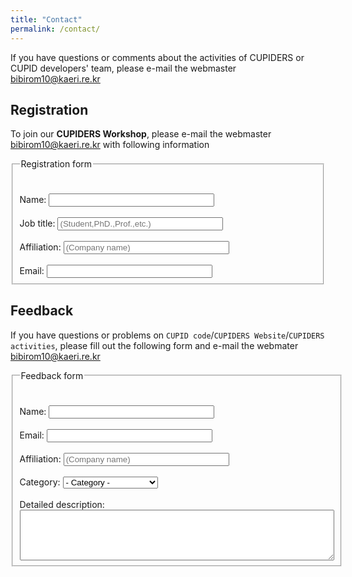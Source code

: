 ```yaml
---
title: "Contact"
permalink: /contact/
---
```


If you have questions or comments about the activities of CUPIDERS or CUPID developers' team, please e-mail the webmaster [bibirom10@kaeri.re.kr](mailto:bibirom10@kaeri.re.kr)

## Registration

To join our **CUPIDERS Workshop**, please e-mail the webmaster [bibirom10@kaeri.re.kr](mailto:bibirom10@kaeri.re.kr) with following information


<form>
  <fieldset>
    <legend> Registration form</legend><br><br>
    <label> Name: <input type="text" size="30"></label><br><br>
	<label> Job title: <input type="text" size="30" placeholder="(Student,PhD.,Prof.,etc.)"></label><br><br>
	<label> Affiliation: <input type="text" size="30" placeholder="(Company name)"></label><br><br>
    <label> Email: <input type="email" size="30"></label><br>
  </fieldset>
</form>


## Feedback

If you have questions or problems on `CUPID code`/`CUPIDERS Website`/`CUPIDERS activities`, please fill out the following form and e-mail the webmater [bibirom10@kaeri.re.kr](mailto:bibirom10@kaeri.re.kr)

<form>
  <fieldset>
    <legend> Feedback form</legend><br><br>
    <label> Name: <input type="text" size="30"></label><br><br>
	<label> Email: <input type="email" size="30"></label><br><br>
	<label> Affiliation: <input type="text" size="30" placeholder="(Company name)"></label><br><br>
	<label class="selection" for="category"> Category:</label>
	<select size="1" id="category">
		<option value="">- Category -</option>
		<option value="1">CUPID code</option>
		<option value="1">CUPIDERS website</option>
		<option value="1">CUPIDERS workshop</option>
		<option value="1">Events & Activities</option>
	</select> <br><br> 
	<label> Detailed description: <textarea name="name" cols="60" rows="5"></textarea></label><br>
  </fieldset>
</form>
